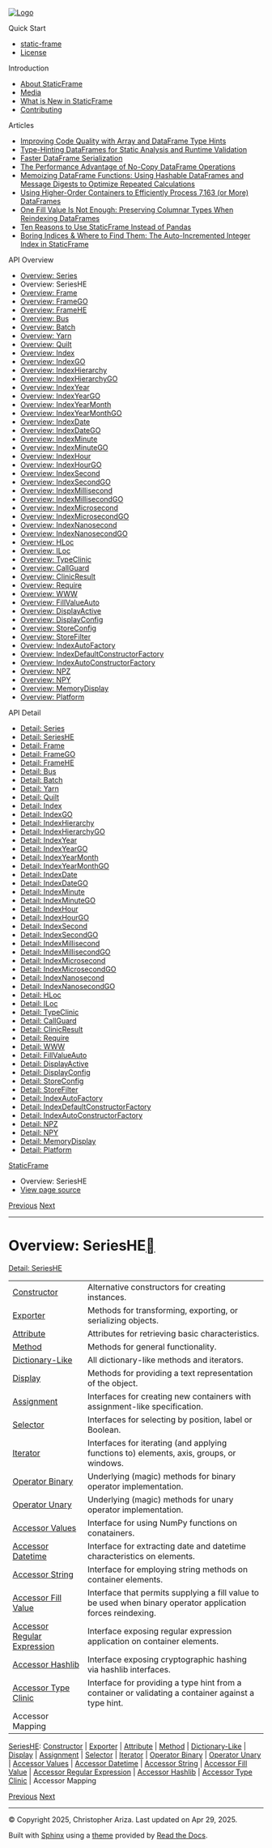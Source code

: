 [![Logo](../_static/sf-logo-web_icon-small.png)](../index.md)

Quick Start

* [static-frame](../readme.md)
* [License](../license.md)

Introduction

* [About StaticFrame](../intro.md)
* [Media](../intro.md#media)
* [What is New in StaticFrame](../new.md)
* [Contributing](../contributing.md)

Articles

* [Improving Code Quality with Array and DataFrame Type Hints](../articles/guard.md)
* [Type-Hinting DataFrames for Static Analysis and Runtime Validation](../articles/ftyping.md)
* [Faster DataFrame Serialization](../articles/serialize.md)
* [The Performance Advantage of No-Copy DataFrame Operations](../articles/no_copy.md)
* [Memoizing DataFrame Functions: Using Hashable DataFrames and Message Digests to Optimize Repeated Calculations](../articles/hash.md)
* [Using Higher-Order Containers to Efficiently Process 7,163 (or More) DataFrames](../articles/uhoc.md)
* [One Fill Value Is Not Enough: Preserving Columnar Types When Reindexing DataFrames](../articles/fill_value.md)
* [Ten Reasons to Use StaticFrame Instead of Pandas](../articles/upgrade.md)
* [Boring Indices & Where to Find Them: The Auto-Incremented Integer Index in StaticFrame](../articles/aiii.md)

API Overview

* [Overview: Series](series.md)
* Overview: SeriesHE
* [Overview: Frame](frame.md)
* [Overview: FrameGO](frame_go.md)
* [Overview: FrameHE](frame_he.md)
* [Overview: Bus](bus.md)
* [Overview: Batch](batch.md)
* [Overview: Yarn](yarn.md)
* [Overview: Quilt](quilt.md)
* [Overview: Index](index.md)
* [Overview: IndexGO](index_go.md)
* [Overview: IndexHierarchy](index_hierarchy.md)
* [Overview: IndexHierarchyGO](index_hierarchy_go.md)
* [Overview: IndexYear](index_year.md)
* [Overview: IndexYearGO](index_year_go.md)
* [Overview: IndexYearMonth](index_year_month.md)
* [Overview: IndexYearMonthGO](index_year_month_go.md)
* [Overview: IndexDate](index_date.md)
* [Overview: IndexDateGO](index_date_go.md)
* [Overview: IndexMinute](index_minute.md)
* [Overview: IndexMinuteGO](index_minute_go.md)
* [Overview: IndexHour](index_hour.md)
* [Overview: IndexHourGO](index_hour_go.md)
* [Overview: IndexSecond](index_second.md)
* [Overview: IndexSecondGO](index_second_go.md)
* [Overview: IndexMillisecond](index_millisecond.md)
* [Overview: IndexMillisecondGO](index_millisecond_go.md)
* [Overview: IndexMicrosecond](index_microsecond.md)
* [Overview: IndexMicrosecondGO](index_microsecond_go.md)
* [Overview: IndexNanosecond](index_nanosecond.md)
* [Overview: IndexNanosecondGO](index_nanosecond_go.md)
* [Overview: HLoc](hloc.md)
* [Overview: ILoc](iloc.md)
* [Overview: TypeClinic](type_clinic.md)
* [Overview: CallGuard](call_guard.md)
* [Overview: ClinicResult](clinic_result.md)
* [Overview: Require](require.md)
* [Overview: WWW](www.md)
* [Overview: FillValueAuto](fill_value_auto.md)
* [Overview: DisplayActive](display_active.md)
* [Overview: DisplayConfig](display_config.md)
* [Overview: StoreConfig](store_config.md)
* [Overview: StoreFilter](store_filter.md)
* [Overview: IndexAutoFactory](index_auto_factory.md)
* [Overview: IndexDefaultConstructorFactory](index_default_constructor_factory.md)
* [Overview: IndexAutoConstructorFactory](index_auto_constructor_factory.md)
* [Overview: NPZ](npz.md)
* [Overview: NPY](npy.md)
* [Overview: MemoryDisplay](memory_display.md)
* [Overview: Platform](platform.md)

API Detail

* [Detail: Series](../api_detail/series.md)
* [Detail: SeriesHE](../api_detail/series_he.md)
* [Detail: Frame](../api_detail/frame.md)
* [Detail: FrameGO](../api_detail/frame_go.md)
* [Detail: FrameHE](../api_detail/frame_he.md)
* [Detail: Bus](../api_detail/bus.md)
* [Detail: Batch](../api_detail/batch.md)
* [Detail: Yarn](../api_detail/yarn.md)
* [Detail: Quilt](../api_detail/quilt.md)
* [Detail: Index](../api_detail/index.md)
* [Detail: IndexGO](../api_detail/index_go.md)
* [Detail: IndexHierarchy](../api_detail/index_hierarchy.md)
* [Detail: IndexHierarchyGO](../api_detail/index_hierarchy_go.md)
* [Detail: IndexYear](../api_detail/index_year.md)
* [Detail: IndexYearGO](../api_detail/index_year_go.md)
* [Detail: IndexYearMonth](../api_detail/index_year_month.md)
* [Detail: IndexYearMonthGO](../api_detail/index_year_month_go.md)
* [Detail: IndexDate](../api_detail/index_date.md)
* [Detail: IndexDateGO](../api_detail/index_date_go.md)
* [Detail: IndexMinute](../api_detail/index_minute.md)
* [Detail: IndexMinuteGO](../api_detail/index_minute_go.md)
* [Detail: IndexHour](../api_detail/index_hour.md)
* [Detail: IndexHourGO](../api_detail/index_hour_go.md)
* [Detail: IndexSecond](../api_detail/index_second.md)
* [Detail: IndexSecondGO](../api_detail/index_second_go.md)
* [Detail: IndexMillisecond](../api_detail/index_millisecond.md)
* [Detail: IndexMillisecondGO](../api_detail/index_millisecond_go.md)
* [Detail: IndexMicrosecond](../api_detail/index_microsecond.md)
* [Detail: IndexMicrosecondGO](../api_detail/index_microsecond_go.md)
* [Detail: IndexNanosecond](../api_detail/index_nanosecond.md)
* [Detail: IndexNanosecondGO](../api_detail/index_nanosecond_go.md)
* [Detail: HLoc](../api_detail/hloc.md)
* [Detail: ILoc](../api_detail/iloc.md)
* [Detail: TypeClinic](../api_detail/type_clinic.md)
* [Detail: CallGuard](../api_detail/call_guard.md)
* [Detail: ClinicResult](../api_detail/clinic_result.md)
* [Detail: Require](../api_detail/require.md)
* [Detail: WWW](../api_detail/www.md)
* [Detail: FillValueAuto](../api_detail/fill_value_auto.md)
* [Detail: DisplayActive](../api_detail/display_active.md)
* [Detail: DisplayConfig](../api_detail/display_config.md)
* [Detail: StoreConfig](../api_detail/store_config.md)
* [Detail: StoreFilter](../api_detail/store_filter.md)
* [Detail: IndexAutoFactory](../api_detail/index_auto_factory.md)
* [Detail: IndexDefaultConstructorFactory](../api_detail/index_default_constructor_factory.md)
* [Detail: IndexAutoConstructorFactory](../api_detail/index_auto_constructor_factory.md)
* [Detail: NPZ](../api_detail/npz.md)
* [Detail: NPY](../api_detail/npy.md)
* [Detail: MemoryDisplay](../api_detail/memory_display.md)
* [Detail: Platform](../api_detail/platform.md)

[StaticFrame](../index.md)

* Overview: SeriesHE
* [View page source](../_sources/api_overview/series_he.rst.txt)

[Previous](series.md "Overview: Series")
[Next](frame.md "Overview: Frame")

---

# Overview: SeriesHE[](#overview-serieshe "Link to this heading")

[Detail: SeriesHE](../api_detail/series_he.md#api-detail-serieshe)

|  |  |
| --- | --- |
| [Constructor](series_he-constructor.md#api-overview-serieshe-constructor) | Alternative constructors for creating instances. |
| [Exporter](series_he-exporter.md#api-overview-serieshe-exporter) | Methods for transforming, exporting, or serializing objects. |
| [Attribute](series_he-attribute.md#api-overview-serieshe-attribute) | Attributes for retrieving basic characteristics. |
| [Method](series_he-method.md#api-overview-serieshe-method) | Methods for general functionality. |
| [Dictionary-Like](series_he-dictionary_like.md#api-overview-serieshe-dictionary-like) | All dictionary-like methods and iterators. |
| [Display](series_he-display.md#api-overview-serieshe-display) | Methods for providing a text representation of the object. |
| [Assignment](series_he-assignment.md#api-overview-serieshe-assignment) | Interfaces for creating new containers with assignment-like specification. |
| [Selector](series_he-selector.md#api-overview-serieshe-selector) | Interfaces for selecting by position, label or Boolean. |
| [Iterator](series_he-iterator.md#api-overview-serieshe-iterator) | Interfaces for iterating (and applying functions to) elements, axis, groups, or windows. |
| [Operator Binary](series_he-operator_binary.md#api-overview-serieshe-operator-binary) | Underlying (magic) methods for binary operator implementation. |
| [Operator Unary](series_he-operator_unary.md#api-overview-serieshe-operator-unary) | Underlying (magic) methods for unary operator implementation. |
| [Accessor Values](series_he-accessor_values.md#api-overview-serieshe-accessor-values) | Interface for using NumPy functions on conatainers. |
| [Accessor Datetime](series_he-accessor_datetime.md#api-overview-serieshe-accessor-datetime) | Interface for extracting date and datetime characteristics on elements. |
| [Accessor String](series_he-accessor_string.md#api-overview-serieshe-accessor-string) | Interface for employing string methods on container elements. |
| [Accessor Fill Value](series_he-accessor_fill_value.md#api-overview-serieshe-accessor-fill-value) | Interface that permits supplying a fill value to be used when binary operator application forces reindexing. |
| [Accessor Regular Expression](series_he-accessor_regular_expression.md#api-overview-serieshe-accessor-regular-expression) | Interface exposing regular expression application on container elements. |
| [Accessor Hashlib](series_he-accessor_hashlib.md#api-overview-serieshe-accessor-hashlib) | Interface exposing cryptographic hashing via hashlib interfaces. |
| [Accessor Type Clinic](series_he-accessor_type_clinic.md#api-overview-serieshe-accessor-type-clinic) | Interface for providing a type hint from a container or validating a container against a type hint. |
| Accessor Mapping |  |

[SeriesHE](#api-overview-serieshe): [Constructor](series_he-constructor.md#api-overview-serieshe-constructor) | [Exporter](series_he-exporter.md#api-overview-serieshe-exporter) | [Attribute](series_he-attribute.md#api-overview-serieshe-attribute) | [Method](series_he-method.md#api-overview-serieshe-method) | [Dictionary-Like](series_he-dictionary_like.md#api-overview-serieshe-dictionary-like) | [Display](series_he-display.md#api-overview-serieshe-display) | [Assignment](series_he-assignment.md#api-overview-serieshe-assignment) | [Selector](series_he-selector.md#api-overview-serieshe-selector) | [Iterator](series_he-iterator.md#api-overview-serieshe-iterator) | [Operator Binary](series_he-operator_binary.md#api-overview-serieshe-operator-binary) | [Operator Unary](series_he-operator_unary.md#api-overview-serieshe-operator-unary) | [Accessor Values](series_he-accessor_values.md#api-overview-serieshe-accessor-values) | [Accessor Datetime](series_he-accessor_datetime.md#api-overview-serieshe-accessor-datetime) | [Accessor String](series_he-accessor_string.md#api-overview-serieshe-accessor-string) | [Accessor Fill Value](series_he-accessor_fill_value.md#api-overview-serieshe-accessor-fill-value) | [Accessor Regular Expression](series_he-accessor_regular_expression.md#api-overview-serieshe-accessor-regular-expression) | [Accessor Hashlib](series_he-accessor_hashlib.md#api-overview-serieshe-accessor-hashlib) | [Accessor Type Clinic](series_he-accessor_type_clinic.md#api-overview-serieshe-accessor-type-clinic) | Accessor Mapping

[Previous](series.md "Overview: Series")
[Next](frame.md "Overview: Frame")

---

© Copyright 2025, Christopher Ariza.
Last updated on Apr 29, 2025.

Built with [Sphinx](https://www.sphinx-doc.org/) using a
[theme](https://github.com/readthedocs/sphinx_rtd_theme)
provided by [Read the Docs](https://readthedocs.org).
